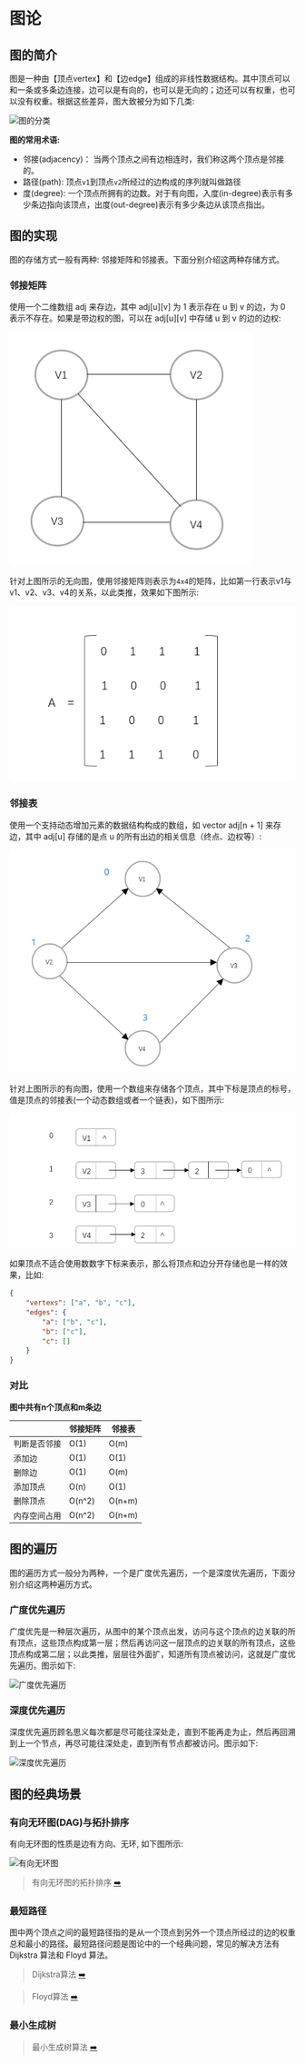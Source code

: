 # 图论

## 图的简介

图是一种由【顶点vertex】和【边edge】组成的非线性数据结构。其中顶点可以和一条或多条边连接，边可以是有向的，也可以是无向的；边还可以有权重，也可以没有权重。根据这些差异，图大致被分为如下几类:

![图的分类](https://xeh1430.github.io/img/graphs.png)

**图的常用术语:**

- 邻接(adjacency)： 当两个顶点之间有边相连时，我们称这两个顶点是邻接的。
- 路径(path): 顶点`v1`到顶点`v2`所经过的边构成的序列就叫做路径
- 度(degree): 一个顶点所拥有的边数。对于有向图，入度(in-degree)表示有多少条边指向该顶点，出度(out-degree)表示有多少条边从该顶点指出。

## 图的实现

图的存储方式一般有两种: 邻接矩阵和邻接表。下面分别介绍这两种存储方式。

### 邻接矩阵

使用一个二维数组 adj 来存边，其中 adj[u][v] 为 1 表示存在 u 到 v 的边，为 0 表示不存在。如果是带边权的图，可以在 adj[u][v] 中存储 u 到 v 的边的边权:

![无向图](../../../resources/images/数据结构/无向图.png)

针对上图所示的无向图，使用邻接矩阵则表示为`4x4`的矩阵，比如第一行表示v1与v1、v2、v3、v4的关系，以此类推，效果如下图所示:

![无向图的邻接矩阵](../../../resources/images/数据结构/无向图的邻接矩阵存储.png)

### 邻接表

使用一个支持动态增加元素的数据结构构成的数组，如 vector<int> adj[n + 1] 来存边，其中 adj[u] 存储的是点 u 的所有出边的相关信息（终点、边权等）:

![有向图](../../../resources/images/数据结构/有向图.png)

针对上图所示的有向图，使用一个数组来存储各个顶点，其中下标是顶点的标号，值是顶点的邻接表(一个动态数组或者一个链表)，如下图所示:

![有向图的邻接表展示](../../../resources/images/数据结构/有向图的领接表存储.png)

如果顶点不适合使用数数字下标来表示，那么将顶点和边分开存储也是一样的效果，比如:

```json
{
	"vertexs": ["a", "b", "c"],
	"edges": {
		"a": ["b", "c"],
		"b": ["c"],
		"c": []
	}
}
```

### 对比

**图中共有n个顶点和m条边**

||邻接矩阵|邻接表|
|---|---|---|
|判断是否邻接|O(1)|O(m)|
|添加边|O(1)|O(1)|
|删除边|O(1)|O(m)|
|添加顶点|O(n)|O(1)|
|删除顶点|O(n^2)|O(n+m)|
|内存空间占用|O(n^2)|O(n+m)|

## 图的遍历

图的遍历方式一般分为两种，一个是广度优先遍历，一个是深度优先遍历，下面分别介绍这两种遍历方式。

### 广度优先遍历

广度优先是一种层次遍历，从图中的某个顶点出发，访问与这个顶点的边关联的所有顶点，这些顶点构成第一层；然后再访问这一层顶点的边关联的所有顶点，这些顶点构成第二层；以此类推，层层往外面扩，知道所有顶点被访问，这就是广度优先遍历。图示如下:

![广度优先遍历](https://www.hello-algo.com/chapter_graph/graph_traversal.assets/graph_bfs.png)

### 深度优先遍历

深度优先遍历顾名思义每次都是尽可能往深处走，直到不能再走为止，然后再回溯到上一个节点，再尽可能往深处走，直到所有节点都被访问。图示如下:

![深度优先遍历](https://www.hello-algo.com/chapter_graph/graph_traversal.assets/graph_dfs.png)

## 图的经典场景

### 有向无环图(DAG)与拓扑排序

有向无环图的性质是边有方向、无环, 如下图所示:

![有向无环图](https://upload.wikimedia.org/wikipedia/commons/thumb/f/fe/Tred-G.svg/175px-Tred-G.svg.png)

> 有向无环图的拓扑排序 [➡️](https://xie.infoq.cn/article/3b478d3129b642af3fe497f58)

### 最短路径

图中两个顶点之间的最短路径指的是从一个顶点到另外一个顶点所经过的边的权重总和最小的路径。最短路径问题是图论中的一个经典问题，常见的解决方法有 Dijkstra 算法和 Floyd 算法。

> Dijkstra算法 [➡️](https://www.freecodecamp.org/chinese/news/dijkstras-shortest-path-algorithm-visual-introduction/)

> Floyd算法 [➡️](https://houbb.github.io/2020/01/23/data-struct-learn-03-graph-floyd)

### 最小生成树

> 最小生成树算法 [➡️](https://zinglix.xyz/2017/09/06/mst/)